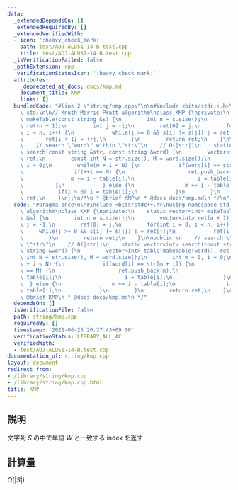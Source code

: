 ```yaml
---
data:
  _extendedDependsOn: []
  _extendedRequiredBy: []
  _extendedVerifiedWith:
  - icon: ':heavy_check_mark:'
    path: test/AOJ-ALDS1-14-B.test.cpp
    title: test/AOJ-ALDS1-14-B.test.cpp
  _isVerificationFailed: false
  _pathExtension: cpp
  _verificationStatusIcon: ':heavy_check_mark:'
  attributes:
    _deprecated_at_docs: docs/kmp.md
    document_title: KMP
    links: []
  bundledCode: "#line 2 \"string/kmp.cpp\"\n\n#include <bits/stdc++.h>\nusing namespace\
    \ std;\n\n// Knuth-Morris-Pratt algorithm\nclass KMP {\nprivate:\n    static vector<int>\
    \ makeTable(const string &s) {\n        int n = s.size();\n        vector<int>\
    \ ret(n + 1);\n        int j = -1;\n        ret[0] = j;\n        for(int i = 0;\
    \ i < n; i++) {\n            while(j >= 0 && s[i] != s[j]) j = ret[j];\n     \
    \       ret[i + 1] = ++j;\n        }\n        return ret;\n    }\n\npublic:\n\
    \    // search \"word\" within \"str\"\n    // O(|str|)\n    static vector<int>\
    \ search(const string &str, const string &word) {\n        vector<int> table(makeTable(word)),\
    \ ret;\n        const int N = str.size(), M = word.size();\n        int m = 0,\
    \ i = 0;\n        while(m + i < N) {\n            if(word[i] == str[m + i]) {\n\
    \                if(++i == M) {\n                    ret.push_back(m);\n     \
    \               m += i - table[i];\n                    i = table[i];\n      \
    \          }\n            } else {\n                m += i - table[i];\n     \
    \           if(i > 0) i = table[i];\n            }\n        }\n        return\
    \ ret;\n    }\n};\n/*\n * @brief KMP\n * @docs docs/kmp.md\n */\n"
  code: "#pragma once\n\n#include <bits/stdc++.h>\nusing namespace std;\n\n// Knuth-Morris-Pratt\
    \ algorithm\nclass KMP {\nprivate:\n    static vector<int> makeTable(const string\
    \ &s) {\n        int n = s.size();\n        vector<int> ret(n + 1);\n        int\
    \ j = -1;\n        ret[0] = j;\n        for(int i = 0; i < n; i++) {\n       \
    \     while(j >= 0 && s[i] != s[j]) j = ret[j];\n            ret[i + 1] = ++j;\n\
    \        }\n        return ret;\n    }\n\npublic:\n    // search \"word\" within\
    \ \"str\"\n    // O(|str|)\n    static vector<int> search(const string &str, const\
    \ string &word) {\n        vector<int> table(makeTable(word)), ret;\n        const\
    \ int N = str.size(), M = word.size();\n        int m = 0, i = 0;\n        while(m\
    \ + i < N) {\n            if(word[i] == str[m + i]) {\n                if(++i\
    \ == M) {\n                    ret.push_back(m);\n                    m += i -\
    \ table[i];\n                    i = table[i];\n                }\n          \
    \  } else {\n                m += i - table[i];\n                if(i > 0) i =\
    \ table[i];\n            }\n        }\n        return ret;\n    }\n};\n/*\n *\
    \ @brief KMP\n * @docs docs/kmp.md\n */"
  dependsOn: []
  isVerificationFile: false
  path: string/kmp.cpp
  requiredBy: []
  timestamp: '2021-06-23 20:37:43+09:00'
  verificationStatus: LIBRARY_ALL_AC
  verifiedWith:
  - test/AOJ-ALDS1-14-B.test.cpp
documentation_of: string/kmp.cpp
layout: document
redirect_from:
- /library/string/kmp.cpp
- /library/string/kmp.cpp.html
title: KMP
---
```

## 説明

文字列 $S$ の中で単語 $W$ と一致する index を返す

## 計算量

$O(|S|)$